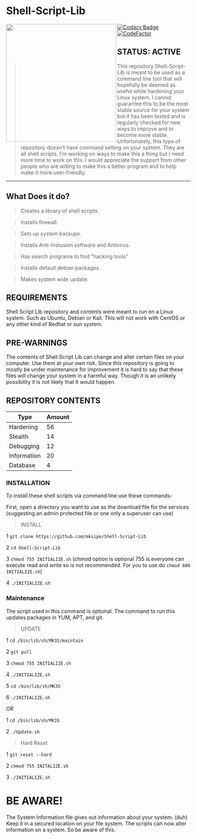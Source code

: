 # Shell-Script-Lib
<img align="left" width="300" height="320" src="https://github.com/mksipe/Shell-Script-Lib/blob/master/.github/logo.jpeg">

[![Codacy Badge](https://api.codacy.com/project/badge/Grade/d6934421469b40dc9f14a3f8df98ad74)](https://www.codacy.com/app/mksipe/Shell-Script-Lib?utm_source=github.com&amp;utm_medium=referral&amp;utm_content=mksipe/Shell-Script-Lib&amp;utm_campaign=Badge_Grade)
[![CodeFactor](https://www.codefactor.io/repository/github/mksipe/shell-script-lib/badge)](https://www.codefactor.io/repository/github/mksipe/shell-script-lib)

## STATUS: ACTIVE

>This repository Shell-Script-Lib is meant to be used as a command line tool that will hopefully be deemed as useful while hardening your Linux system. I cannot guarantee this to be the most stable source for your system but it has been tested and is regularly checked for new ways to improve and to become more stable. Unfortunately, this type of repository doesn't have command setting on your system. They are all shell scripts. I'm working on ways to make this a thing but I need more time to work on this. I would appreciate the support from other people who are willing to make this a better program and to help make it more user-friendly.
***
## What Does it do?

>Creates a library of shell scripts. 

>Installs firewall.

>Sets up system backups.

>Installs Anti-Instusion software and Antivirus.

>Has search programs to find "hacking tools"

>Installs default debian packages.

>Makes system wide update.

## REQUIREMENTS

Shell Script Lib repository and contents were meant to run on a Linux system. Such as Ubuntu, Debian or Kali. This will not work with CentOS or any other kind of Redhat or sun system.

## PRE-WARNINGS

The contents of Shell Script Lib can change and alter certain files on your computer. Use them at your own risk. Since this repository is going to mostly be under maintenance for improvement it is hard to say that these files will change your system in a harmful way. Though it is an unlikely possibility it is not likely that it would happen.

## REPOSITORY CONTENTS

| Type 	| Amount 	|
|-------------	|--------	|
| Hardening 	| 56 	|
| Stealth 	| 14 	|
| Debugging 	| 12 	|
| Information 	| 20 	|
| Database 	| 4 	|

### INSTALLATION

To install these shell scripts  via command line use these commands-

First, open a directory you want to use as the download file for the services (suggesting an admin protected file or one only a superuser can use)

>INSTALL

 1 `git clone https://github.com/mksipe/Shell-Script-Lib`
 
 2 `cd Shell-Script-Lib`
 
 3 `chmod 755 INITIALIZE.sh` (chmod option is optional 755 is everyone can execute read and write so is not recommended. For you to use do `chmod 600 INITIALIZE.sh`)
 
 4 `./INITIALIZE.sh`

 
### Maintenance

The script used in this command is optional. The command to run this updates packages in YUM, APT, and git.

>UPDATE
 
1 `cd /bin/lib/sh/MK3S/maintain`

2 `git pull`

3 `chmod 755 INITIALIZE.sh`

4 `./INITIALIZE.sh`

5 `cd /bin/lib/sh/MK3S`

6 `./INITIALIZE.sh` 
 
 OR 

1 `cd /bin/lib/sh/MK3S`

2 `./Update.sh`

>Hard Reset

1 `git reset --hard`

2 `chmod 755 INITALIZE.sh`

3 `./INITIALIZE.sh`

# BE AWARE!

The System Information file gives out information about your system. (duh) Keep it in a secured location on your file system. The scripts can now alter information on a system. So be aware of this.
